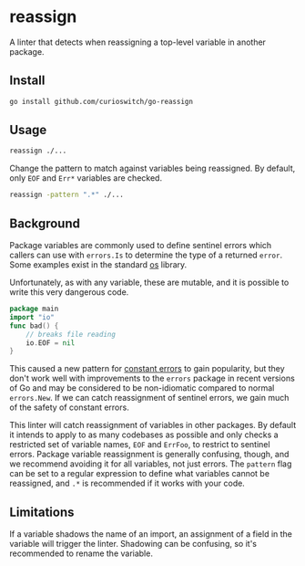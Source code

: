 # reassign

A linter that detects when reassigning a top-level variable in another package.

## Install

```bash
go install github.com/curioswitch/go-reassign
```

## Usage

```bash
reassign ./...
```

Change the pattern to match against variables being reassigned. By default, only `EOF` and `Err*` variables are checked.

```bash
reassign -pattern ".*" ./...
```

## Background

Package variables are commonly used to define sentinel errors which callers can use with `errors.Is` to determine the
type of a returned `error`. Some examples exist in the standard [os](https://pkg.go.dev/os#pkg-variables) library.

Unfortunately, as with any variable, these are mutable, and it is possible to write this very dangerous code.

```go
package main
import "io"
func bad() {
	// breaks file reading
	io.EOF = nil
}
```

This caused a new pattern for [constant errors](https://dave.cheney.net/2016/04/07/constant-errors)
to gain popularity, but they don't work well with improvements to the `errors` package in recent versions of Go and may
be considered to be non-idiomatic compared to normal `errors.New`. If we can catch reassignment of sentinel errors, we
gain much of the safety of constant errors.

This linter will catch reassignment of variables in other packages. By default it intends to apply to as many codebases
as possible and only checks a restricted set of variable names, `EOF` and `ErrFoo`, to restrict to sentinel errors. 
Package variable reassignment is generally confusing, though, and we recommend avoiding it for all variables, not just errors.
The `pattern` flag can be set to a regular expression to define what variables cannot be reassigned, and `.*` is 
recommended if it works with your code.

## Limitations

If a variable shadows the name of an import, an assignment of a field in the variable will trigger the linter. Shadowing
can be confusing, so it's recommended to rename the variable.
